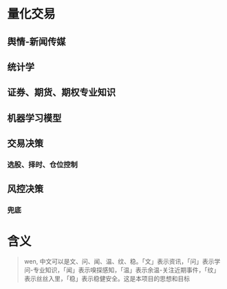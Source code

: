 # 量化交易
## 舆情-新闻传媒
## 统计学
## 证券、期货、期权专业知识
## 机器学习模型
## 交易决策
### 选股、择时、仓位控制
## 风控决策
### 兜底

# 含义
> wen, 中文可以是文、问、闻、温、纹、稳。「文」表示资讯，「问」表示学问-专业知识，「闻」表示嗅探感知，「温」表示余温-关注近期事件，「纹」表示丝丝入里，「稳」表示稳健安全。这是本项目的思想和目标
